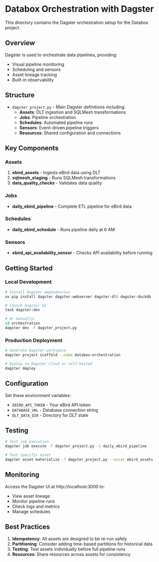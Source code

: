 # Databox Orchestration with Dagster

This directory contains the Dagster orchestration setup for the Databox project.

## Overview

Dagster is used to orchestrate data pipelines, providing:
- Visual pipeline monitoring
- Scheduling and sensors
- Asset lineage tracking
- Built-in observability

## Structure

- `dagster_project.py` - Main Dagster definitions including:
  - **Assets**: DLT ingestion and SQLMesh transformations
  - **Jobs**: Pipeline orchestration
  - **Schedules**: Automated pipeline runs
  - **Sensors**: Event-driven pipeline triggers
  - **Resources**: Shared configuration and connections

## Key Components

### Assets
1. **ebird_assets** - Ingests eBird data using DLT
2. **sqlmesh_staging** - Runs SQLMesh transformations
3. **data_quality_checks** - Validates data quality

### Jobs
- **daily_ebird_pipeline** - Complete ETL pipeline for eBird data

### Schedules
- **daily_ebird_schedule** - Runs pipeline daily at 6 AM

### Sensors
- **ebird_api_availability_sensor** - Checks API availability before running

## Getting Started

### Local Development

```bash
# Install Dagster dependencies
uv pip install dagster dagster-webserver dagster-dlt dagster-duckdb

# Launch Dagster UI
task dagster:dev

# Or manually:
cd orchestration
dagster dev -f dagster_project.py
```

### Production Deployment

```bash
# Generate Dagster workspace
dagster project scaffold --name databox-orchestration

# Deploy to Dagster Cloud or self-hosted
dagster deploy
```

## Configuration

Set these environment variables:
- `EBIRD_API_TOKEN` - Your eBird API token
- `DATABASE_URL` - Database connection string
- `DLT_DATA_DIR` - Directory for DLT state

## Testing

```bash
# Test job execution
dagster job execute -f dagster_project.py -j daily_ebird_pipeline

# Test specific asset
dagster asset materialize -f dagster_project.py --asset ebird_assets
```

## Monitoring

Access the Dagster UI at http://localhost:3000 to:
- View asset lineage
- Monitor pipeline runs
- Check logs and metrics
- Manage schedules

## Best Practices

1. **Idempotency**: All assets are designed to be re-run safely
2. **Partitioning**: Consider adding time-based partitions for historical data
3. **Testing**: Test assets individually before full pipeline runs
4. **Resources**: Share resources across assets for consistency
